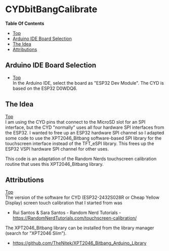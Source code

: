 # CYDbitBangCalibrate

**Table Of Contents**
* [Top](#cydbitbangcalibrate "Top")
* [Arduino IDE Board Selection](#arduino-ide-board-selection "Arduino IDE Board Selection")
* [The Idea](#the-idea "The Idea")
* [Attributions](#attributions "Attributions")

## Arduino IDE Board Selection
* [Top](#cydbitbangcalibrate "Top")<br>
In the Arduino IDE, select the board as "ESP32 Dev Module". The CYD is based on the ESP32 D0WDQ6.

## The Idea
[Top](#cydbitbangcalibrate "Top")<br>
I am using the CYD pins that connect to the MicroSD slot for an SPI interface, but the CYD "normally" uses all four hardware SPI interfaces from the ESP32.
I wanted to free up an ESP32 hardware SPI channel so I adapted some code to use the XPT2046_Bitbang software-based SPI library for the touchscreen interface instead of the TFT_eSPI library.
This frees up the ESP32 VSPI hardware SPI channel for other uses.

This code is an adaptation of the Random Nerds touchscreen calibration routine that uses this XPT2046_Bitbang library.

## Attributions
[Top](#cydbitbangcalibrate "Top")<br>
The version of the software for CYD (ESP32-2432S028R or Cheap Yellow Display) screen touch calibration that I started from was
- Rui Santos & Sara Santos - Random Nerd Tutorials - https://RandomNerdTutorials.com/touchscreen-calibration/

The XPT2046_Bitbang library can be installed from the library manager (search for "XPT2046 Slim").
- https://github.com/TheNitek/XPT2046_Bitbang_Arduino_Library
